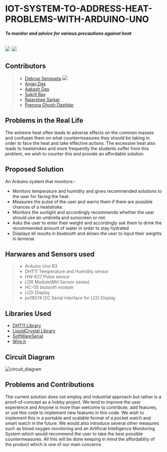 # IOT-SYSTEM-TO-ADDRESS-HEAT-PROBLEMS-WITH-ARDUINO-UNO
##### To monitor and advice for various precautions against heat

![](https://img.shields.io/badge/Arduino-2.3.2-red) ![](https://img.shields.io/badge/Contribute_Now!-yellow)
---

## Contributors
>- [Debrup Sengupta](mailto:debrupsengupta26@gmail.com) ![](https://img.shields.io/badge/TopContributor!-green)
>- [Anjan Das](mailto:anjandas1920@gmail.com)
>- [Aakash Das](mailto:pfaakashdas@gmail.com) 
>- [Sukrit Ray](mailto:samfeghterman@gmail.com) 
>- [Rajarshee Sarkar](mailto:sarkarrajarshee2003@gmail.com)
>- [Prerona Ghosh Dastidar](mailto:preronargd@gmail.com)

## Problems in the Real Life
The extreme heat often leads to adverse effects on the common masses and confuses them on what countermeasures they should be taking in order to face the heat and take effective actions. 
The excessive heat also leads to heatstrokes and more frequently the students suffer from this problem, we wish to counter this and provide an affordable solution.

## Proposed Solution

An Arduino system that monitors:- 

- Monitors temperature and humidity and gives recommended solutions to the user for facing the heat.
- Measures the pulse of the user and warns them if there are possible chances of a heatstroke.
- Monitors the sunlight and accordingly recommends whether the user should use an umbrella and sunscreen or not.
- Asks the user to enter their weight and accordingly ask them to drink the recommended amount of water in order to stay hydrated
- Displays all results in bluetooth and allows the user to input their weights in terminal.

## Harwares and Sensors used

>- Arduino Uno R3
>- DHT11 Temperature and Humidity sensor
>- HW-827 Pulse sensor
>- LDR Module(MH Sensor series)
>- HC-05 blutooth module
>- LCD Display
>- pcf8574 I2C Serial interface for LCD Display

## Libraries Used

- [DHT11 Library](https://codeload.github.com/adidax/dht11/legacy.zip/refs/heads/master)
- [LiquidCrystal Library](https://downloads.arduino.cc/libraries/github.com/arduino-libraries/LiquidCrystal-1.0.7.zip)
- [SoftWareSerial](https://docs.arduino.cc/learn/built-in-libraries/software-serial/)
- [Wire.h](https://www.arduino.cc/reference/en/language/functions/communication/wire/)


## Circuit Diagram

![circuit_diagram](https://github.com/debrup27/IOT-SYSTEM-TO-ADDRESS-HEAT-PROBLEMS-WITH-ARDUINO-UNO/assets/168071999/d508d659-7bc7-4377-a5ca-110a92b6839f)


## Problems and Contributions

The current solution does not employ and industrial approach but rather is a proof-of-concept as a hobby project. We tend to improve the user experience and 
Anyone is more than welcome to contribute, add features, or use this code to implement new features in this code. We wish to implement this in a portable and scalable format of a pocket watch and 
smart watch in the future. We would also introduce several other measures such as blood oxygen monitoring and an Artificial Intelligence Monitoring System which would recommend the user to take the best
possible countermeasures. All this will be done keeping in mind the affordablity of the product which is one of our main concerns.

